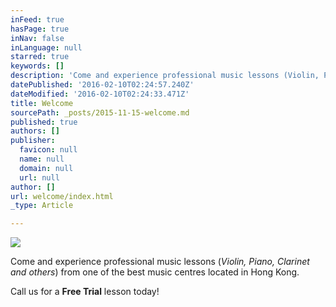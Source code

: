 ```yaml
---
inFeed: true
hasPage: true
inNav: false
inLanguage: null
starred: true
keywords: []
description: 'Come and experience professional music lessons (Violin, Piano, Clarinet and others) from one of the best music centres located in Hong Kong. Call us for a FREE TRIAL lesson today!'
datePublished: '2016-02-10T02:24:57.240Z'
dateModified: '2016-02-10T02:24:33.471Z'
title: Welcome
sourcePath: _posts/2015-11-15-welcome.md
published: true
authors: []
publisher:
  favicon: null
  name: null
  domain: null
  url: null
author: []
url: welcome/index.html
_type: Article

---
```

![](https://the-grid-user-content.s3-us-west-2.amazonaws.com/6fdeda68-d579-4450-9320-dc0a18053989.jpg)

Come and experience professional music lessons (_Violin, Piano, Clarinet and  others_) from one of the best music centres located in Hong Kong.

Call us for a **Free Trial** lesson today!